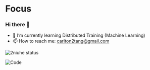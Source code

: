 # Focus


### Hi there 👋
- 🌱 I’m currently learning Distributed Training (Machine Learning)
- 📫 How to reach me: [carlton2tang@gmail.com](carlton2tang@gmail.com)




![2niuhe status](https://github-readme-stats.vercel.app/api?username=2niuhe&show_icons=true&count_private=true&rank_icon=github)

![Code](https://github-readme-stats.vercel.app/api/top-langs/?username=2niuhe&hide=jupyter%20notebook,html&show_icons=true&count_private=true)



